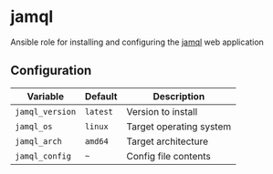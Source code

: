 # jamql
Ansible role for installing and configuring the [jamql](https://github.com/theandrew168/jamql) web application

## Configuration
| Variable | Default | Description |
| -------- | ------- | ----------- |
| `jamql_version` | `latest` | Version to install |
| `jamql_os` | `linux` | Target operating system |
| `jamql_arch` | `amd64` | Target architecture |
| `jamql_config` | `~` | Config file contents |
